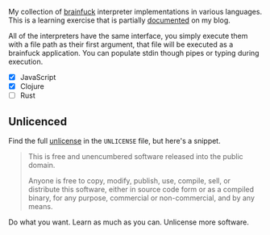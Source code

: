My collection of [brainfuck][] interpreter implementations in various languages. This is a learning exercise that is partially [documented][blog] on my blog.

All of the interpreters have the same interface, you simply execute them with a file path as their first argument, that file will be executed as a brainfuck application. You can populate stdin though pipes or typing during execution.

 * [X] JavaScript
 * [X] Clojure
 * [ ] Rust

## Unlicenced

Find the full [unlicense][] in the `UNLICENSE` file, but here's a snippet.

>This is free and unencumbered software released into the public domain.
>
>Anyone is free to copy, modify, publish, use, compile, sell, or distribute this software, either in source code form or as a compiled binary, for any purpose, commercial or non-commercial, and by any means.

Do what you want. Learn as much as you can. Unlicense more software.

[brainfuck]: http://en.wikipedia.org/wiki/Brainfuck
[blog]: https://oli.me.uk/category/brainfuck/
[unlicense]: http://unlicense.org/
